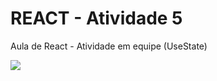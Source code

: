 # REACT - Atividade 5

Aula de React - Atividade em equipe (UseState)

<img src="https://i.imgur.com/EbAferZ.png">
